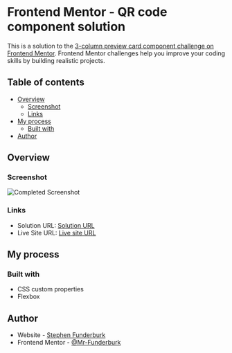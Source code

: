 # Frontend Mentor - QR code component solution

This is a solution to the [3-column preview card component challenge on Frontend Mentor](https://www.frontendmentor.io/challenges/3column-preview-card-component-pH92eAR2-). Frontend Mentor challenges help you improve your coding skills by building realistic projects. 

## Table of contents

- [Overview](#overview)
  - [Screenshot](#screenshot)
  - [Links](#links)
- [My process](#my-process)
  - [Built with](#built-with)
- [Author](#author)

## Overview

### Screenshot

![Completed Screenshot](./design/completed_screenshot.jpg)

### Links

- Solution URL: [Solution URL](https://www.frontendmentor.io/solutions/flexgrid-SAUUwqJMYW)
- Live Site URL: [Live site URL](https://mr-funderburk.github.io/FrontendMentor/3_column_card/index.html)

## My process

### Built with

- CSS custom properties
- Flexbox

## Author

- Website - [Stephen Funderburk](https://mr-funderburk.github.io/FrontendMentor/)
- Frontend Mentor - [@Mr-Funderburk](https://www.frontendmentor.io/profile/Mr-Funderburk)
